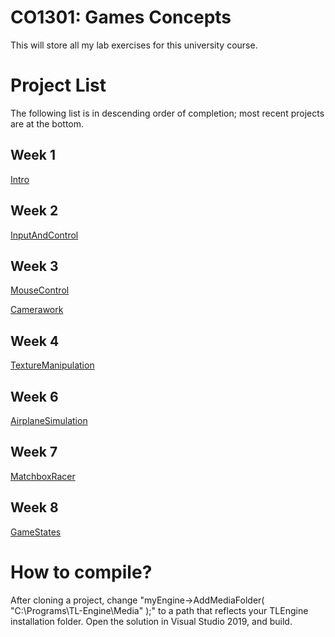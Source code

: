 # CO1301: Games Concepts
This will store all my lab exercises for this university course.

# Project List
The following list is in descending order of completion; most recent projects are at the bottom.
## Week 1
<a href="Week1/Intro">Intro</a>

## Week 2
<a href="Week2/InputAndControl">InputAndControl</a>

## Week 3
<a href="Week3/MouseControl">MouseControl</a>

<a href="Week3/Camerawork">Camerawork</a>

## Week 4
<a href="Week4/TextureManipulation">TextureManipulation</a>

## Week 6
<a href="Week6/AirplaneSimulation">AirplaneSimulation</a>

## Week 7
<a href="Week7/MatchboxRacer">MatchboxRacer</a>

## Week 8
<a href="Week8/GameStates">GameStates</a>

# How to compile?
After cloning a project, change "myEngine->AddMediaFolder( "C:\\Programs\\TL-Engine\\Media" );" to a path that reflects your TLEngine installation folder.
Open the solution in Visual Studio 2019, and build.
